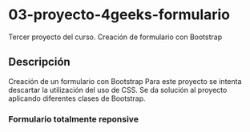 # 03-proyecto-4geeks-formulario
Tercer proyecto del curso. Creación de formulario con Bootstrap

## Descripción
Creación de un formulario con Bootstrap
Para este proyecto se intenta descartar la utilización del uso de CSS.
Se da solución al proyecto aplicando diferentes clases de Bootstrap.

### Formulario totalmente reponsive

